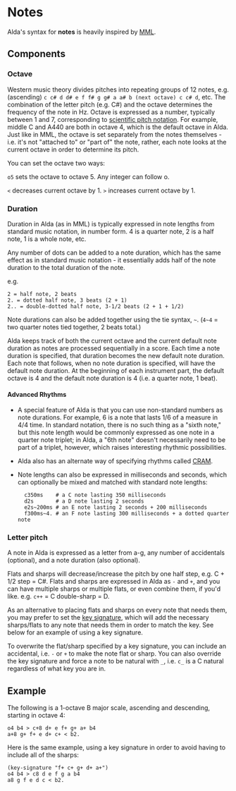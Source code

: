 # Notes

Alda's syntax for **notes** is heavily inspired by [MML](http://www.nullsleep.com/treasure/mck_guide).

## Components

### Octave

Western music theory divides pitches into repeating groups of 12 notes, e.g. (ascending) `c c# d d# e f f# g g# a a# b (next octave) c c# d`, etc. The combination of the letter pitch (e.g. C#) and the octave determines the frequency of the note in Hz. Octave is expressed as a number, typically between 1 and 7, corresponding to [scientific pitch notation](http://en.wikipedia.org/wiki/Scientific_pitch_notation). For example, middle C and A440 are both in octave 4, which is the default octave in Alda. Just like in MML, the octave is set separately from the notes themselves - i.e. it's not "attached to" or "part of" the note, rather, each note looks at the current octave in order to determine its pitch.

You can set the octave two ways:

`o5` sets the octave to octave 5. Any integer can follow o.

`<` decreases current octave by 1. `>` increases current octave by 1.

### Duration

Duration in Alda (as in MML) is typically expressed in note lengths from standard music notation, in number form. 4 is a quarter note, 2 is a half note, 1 is a whole note, etc.

Any number of dots can be added to a note duration, which has the same effect as in standard music notation - it essentially adds half of the note duration to the total duration of the note.

e.g.

    2 = half note, 2 beats
    2. = dotted half note, 3 beats (2 + 1)
    2.. = double-dotted half note, 3-1/2 beats (2 + 1 + 1/2)

Note durations can also be added together using the tie syntax, `~`. (`4~4` = two quarter notes tied together, 2 beats total.)


Alda keeps track of both the current octave and the current default note duration as notes are processed sequentially in a score. Each time a note duration is specified, that duration becomes the new default note duration. Each note that follows, when no note duration is specified, will have the default note duration. At the beginning of each instrument part, the default octave is 4 and the default note duration is 4 (i.e. a quarter note, 1 beat).

#### Advanced Rhythms

* A special feature of Alda is that you can use non-standard numbers as note durations. For example, 6 is a note that lasts 1/6 of a measure in 4/4 time. In standard notation, there is no such thing as a "sixth note," but this note length would be commonly expressed as one note in a quarter note triplet; in Alda, a "6th note" doesn't necessarily need to be part of a triplet, however, which raises interesting rhythmic possibilities.

* Alda also has an alternate way of specifying rhythms called [CRAM](cram.md).

* Note lengths can also be expressed in milliseconds and seconds, which can optionally be mixed and matched with standard note lengths:

        c350ms    # a C note lasting 350 milliseconds
        d2s       # a D note lasting 2 seconds
        e2s~200ms # an E note lasting 2 seconds + 200 milliseconds
        f300ms~4. # an F note lasting 300 milliseconds + a dotted quarter note

### Letter pitch

A note in Alda is expressed as a letter from a-g, any number of accidentals (optional), and a note duration (also optional).

Flats and sharps will decrease/increase the pitch by one half step, e.g. C + 1/2 step = C#. Flats and sharps are expressed in Alda as `-` and `+`, and you can have multiple sharps or multiple flats, or even combine them, if you'd like. e.g. `c++` = C double-sharp = D.

As an alternative to placing flats and sharps on every note that needs them, you may prefer to set the [key signature](attributes.md#key-signature), which will add the necessary sharps/flats to any note that needs them in order to match the key. See below for an example of using a key signature.

To overwrite the flat/sharp specified by a key signature, you can include an accidental, i.e. `-` or `+` to make the note flat or sharp. You can also override the key signature and force a note to be natural with `_`, i.e. `c_` is a C natural regardless of what key you are in.

## Example

The following is a 1-octave B major scale, ascending and descending, starting in octave 4:

    o4 b4 > c+8 d+ e f+ g+ a+ b4
    a+8 g+ f+ e d+ c+ < b2.

Here is the same example, using a key signature in order to avoid having to include all of the sharps:

    (key-signature "f+ c+ g+ d+ a+")
    o4 b4 > c8 d e f g a b4
    a8 g f e d c < b2.
